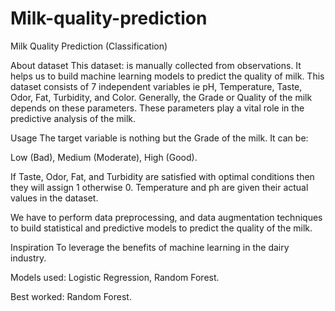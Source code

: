 # Milk-quality-prediction

Milk Quality Prediction (Classification)

About dataset
This dataset: is manually collected from observations. It helps us to build machine learning models to predict the quality of milk.
This dataset consists of 7 independent variables ie pH, Temperature, Taste, Odor, Fat, Turbidity, and Color.
Generally, the Grade or Quality of the milk depends on these parameters. These parameters play a vital role in the predictive analysis of the milk.

Usage
The target variable is nothing but the Grade of the milk. It can be:

Low (Bad), Medium (Moderate), High (Good).

If Taste, Odor, Fat, and Turbidity are satisfied with optimal conditions then they will assign 1 otherwise 0.
Temperature and ph are given their actual values in the dataset.

We have to perform data preprocessing, and data augmentation techniques to build statistical and predictive models to predict the quality of the milk.

Inspiration
To leverage the benefits of machine learning in the dairy industry.

Models used: Logistic Regression, Random Forest.

Best worked: Random Forest.
